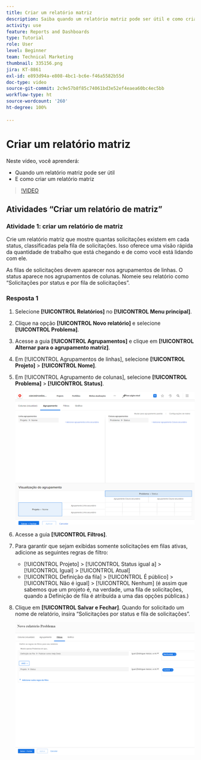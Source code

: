 ```yaml
---
title: Criar um relatório matriz
description: Saiba quando um relatório matriz pode ser útil e como criá-lo no Workfront.
activity: use
feature: Reports and Dashboards
type: Tutorial
role: User
level: Beginner
team: Technical Marketing
thumbnail: 335156.png
jira: KT-8861
exl-id: e893d94a-e808-4bc1-bc6e-f46a5582b55d
doc-type: video
source-git-commit: 2c9e57b8f85c74061bd3e52ef4eaea60bc4ec5bb
workflow-type: ht
source-wordcount: '260'
ht-degree: 100%

---
```


# Criar um relatório matriz

Neste vídeo, você aprenderá:

* Quando um relatório matriz pode ser útil
* E como criar um relatório matriz

>[!VIDEO](https://video.tv.adobe.com/v/3448188/?quality=12&learn=on&captions=por_br)

## Atividades “Criar um relatório de matriz”

### Atividade 1: criar um relatório de matriz

Crie um relatório matriz que mostre quantas solicitações existem em cada status, classificadas pela fila de solicitações. Isso oferece uma visão rápida da quantidade de trabalho que está chegando e de como você está lidando com ele.

As filas de solicitações devem aparecer nos agrupamentos de linhas. O status aparece nos agrupamentos de colunas. Nomeie seu relatório como “Solicitações por status e por fila de solicitações”.

### Resposta 1

1. Selecione **[!UICONTROL Relatórios]** no **[!UICONTROL Menu principal]**.
1. Clique na opção **[!UICONTROL Novo relatório]** e selecione **[!UICONTROL Problema]**.
1. Acesse a guia **[!UICONTROL Agrupamentos]** e clique em **[!UICONTROL Alternar para o agrupamento matriz]**.
1. Em [!UICONTROL Agrupamentos de linhas], selecione **[!UICONTROL Projeto]** > **[!UICONTROL Nome]**.
1. Em [!UICONTROL Agrupamento de colunas], selecione **[!UICONTROL Problema]** > **[!UICONTROL Status]**.

   ![Uma imagem da tela de criação de um novo agrupamento de relatórios de problemas](assets/matrix-report-groupings.png)

1. Acesse a guia **[!UICONTROL Filtros]**.
1. Para garantir que sejam exibidas somente solicitações em filas ativas, adicione as seguintes regras de filtro:

   * [!UICONTROL Projeto] > [!UICONTROL Status igual a] > [!UICONTROL Igual] > [!UICONTROL Atual]
   * [!UICONTROL Definição da fila] > [!UICONTROL É público] > [!UICONTROL Não é igual] > [!UICONTROL Nenhum] (é assim que sabemos que um projeto é, na verdade, uma fila de solicitações, quando a Definição de fila é atribuída a uma das opções públicas.)

1. Clique em **[!UICONTROL Salvar e Fechar]**. Quando for solicitado um nome de relatório, insira “Solicitações por status e fila de solicitações”.

   ![Uma imagem da tela de criação de um novo filtro de relatórios de problemas](assets/matrix-report-filters.png)
